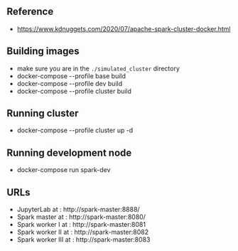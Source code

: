 Reference
----------
* https://www.kdnuggets.com/2020/07/apache-spark-cluster-docker.html


Building images
---------------
* make sure you are in the `./simulated_cluster` directory
* docker-compose --profile base build
* docker-compose --profile dev build
* docker-compose --profile cluster build


Running cluster
---------------
* docker-compose  --profile cluster up -d


Running development node
-----------------------
* docker-compose run spark-dev


URLs
----
* JupyterLab at : http://spark-master:8888/
* Spark master at : http://spark-master:8080/
* Spark worker I at : http://spark-master:8081
* Spark worker II at : http://spark-master:8082
* Spark worker III at : http://spark-master:8083